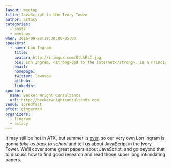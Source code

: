 ```yaml
---
layout: meetup
title: JavaScript in the Ivory Tower
author: astacy
categories:
  - posts
  - meetups
when: 2016-09-20T19:30:00-05:00
speakers:
  - name: Lon Ingram
    title:
    avatar: http://i.imgur.com/OtLAELI.jpg
    bio: Lon Ingram, <strong>dad to the internet</strong>, is a Princip<strike>led</strike>al UI Engineer at <a href="https://www.retailmenot.com">RetailMeNot</a>. He is fascinated with applying ideas from systems research to the challenge of building cool complicated things on the web.
    email:
    homepage:
    twitter: lawnsea
    github:
    linkedin:
sponsor:
  name: Becker Wright Consultants
  url: http://beckerwrightconsultants.com
venue: spredfast
after: gingerman
organizers:
  - lingram
  - astacy
---
```


It may still be hot in ATX, but summer is [over](http://i.imgur.com/9XjBUoD.gifv), so our very own Lon Ingram is gonna _take us back to school_ and tell us about JavaScript in the Ivory Tower. We'll cover some great papers about JavaScript, and go beyond that to discuss how to find good research and read those super long intimidating papers.
